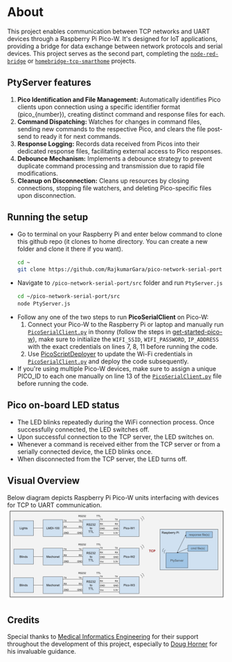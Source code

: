# About
This project enables communication between TCP networks and UART devices through a Raspberry Pi Pico-W. It's designed for IoT applications, providing a bridge for data exchange between network protocols and serial devices. This project serves as the second part, completing the [`node-red-bridge`](https://github.com/RajkumarGara/node-red-bridge) or [`homebridge-tcp-smarthome`](https://github.com/RajkumarGara/homebridge-tcp-smarthome) projects.

## PtyServer features
1. **Pico Identification and File Management:** Automatically identifies Pico clients upon connection using a specific identifier format (pico_{number}), creating distinct command and response files for each.
2. **Command Dispatching:** Watches for changes in command files, sending new commands to the respective Pico, and clears the file post-send to ready it for next commands.
3. **Response Logging:** Records data received from Picos into their dedicated response files, facilitating external access to Pico responses.
4. **Debounce Mechanism:** Implements a debounce strategy to prevent duplicate command processing and transmission due to rapid file modifications.
5. **Cleanup on Disconnection:** Cleans up resources by closing connections, stopping file watchers, and deleting Pico-specific files upon disconnection.

## Running the setup
* Go to terminal on your Raspberry Pi and enter below command to clone this github repo (it clones to home directory. You can create a new folder and clone it there if you want).
    ```bash
    cd ~
    git clone https://github.com/RajkumarGara/pico-network-serial-port
    ```
* Navigate to `/pico-network-serial-port/src` folder and run `PtyServer.js`
    ```bash
    cd ~/pico-network-serial-port/src
    node PtyServer.js
    ```
* Follow any one of the two steps to run **PicoSerialClient** on Pico-W:
    1. Connect your Pico-W to the Raspberry Pi or laptop and manually run [`PicoSerialClient.py`](./src/PicoSerialClient.py) in thonny (follow the steps in [get-started-pico-w](https://projects.raspberrypi.org/en/projects/get-started-pico-w/1)), make sure to initialize the `WIFI_SSID`, `WIFI_PASSWORD`, `IP_ADDRESS` with the exact credentials on lines 7, 8, 11 before running the code.
    2. Use [PicoScriptDeployer](https://github.com/RajkumarGara/PicoScriptDeployer) to update the Wi-Fi credentials in [`PicoSerialClient.py`](./src/PicoSerialClient.py) and deploy the code subsequently.
* If you're using multiple Pico-W devices, make sure to assign a unique PICO_ID to each one manually on line 13 of the [`PicoSerialClient.py`](./src/PicoSerialClient.py) file before running the code.

## Pico on-board LED status
* The LED blinks repeatedly during the WiFi connection process. Once successfully connected, the LED switches off.
* Upon successful connection to the TCP server, the LED switches on.
* Whenever a command is received either from the TCP server or from a serially connected device, the LED blinks once.
* When disconnected from the TCP server, the LED turns off.

## Visual Overview
Below diagram depicts Raspberry Pi Pico-W units interfacing with devices for TCP to UART communication.
    ![block diagram](img/1.jpg)

## Credits
Special thanks to [Medical Informatics Engineering](https://www.mieweb.com/) for their support throughout the development of this project, especially to [Doug Horner](https://github.com/horner) for his invaluable guidance.